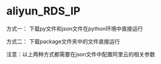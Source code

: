 # aliyun_RDS_IP
方式一：
下载py文件和json文件在python环境中直接运行

方式二：
下载package文件夹中的文件直接运行


注意：以上两种方式都需要在json文件中配置阿里云的相关参数